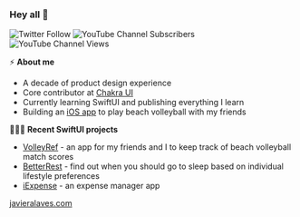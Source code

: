 ### Hey all 👋

![Twitter Follow](https://img.shields.io/twitter/follow/javalaves) ![YouTube Channel Subscribers](https://img.shields.io/youtube/channel/subscribers/UCuJybHI5rYKMU01OpMulx9Q) ![YouTube Channel Views](https://img.shields.io/youtube/channel/views/UCuJybHI5rYKMU01OpMulx9Q)

⚡️ **About me**

- A decade of product design experience
- Core contributor at <a href = "https://chakra-ui.com">Chakra UI</a>
- Currently learning SwiftUI and publishing everything I learn
- Building an <a href= "https://github.com/javieralaves/Pachanga">iOS app</a> to play beach volleyball with my friends

🧑🏻‍💻 **Recent SwiftUI projects**

- <a href = "https://github.com/javieralaves/VolleyRef">VolleyRef</a> - an app for my friends and I to keep track of beach volleyball match scores
- <a href = "https://github.com/javieralaves/BetterRest">BetterRest</a> - find out when you should go to sleep based on individual lifestyle preferences
- <a href = "https://github.com/javieralaves/iExpense">iExpense</a> - an expense manager app

<a href = "https://javieralaves.com">javieralaves.com</a>

